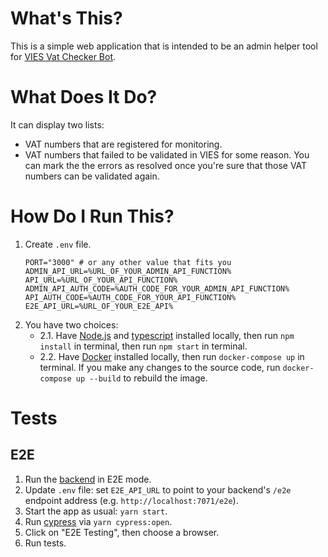 # What's This?

This is a simple web application that is intended to be an admin helper tool for [VIES Vat Checker Bot](https://github.com/megafinz/ViesVatCheckerBot).

# What Does It Do?

It can display two lists:

- VAT numbers that are registered for monitoring.
- VAT numbers that failed to be validated in VIES for some reason. You can mark the the errors as resolved once you're sure that those VAT numbers can be validated again.

# How Do I Run This?

1. Create `.env` file.
   ```
   PORT="3000" # or any other value that fits you
   ADMIN_API_URL=%URL_OF_YOUR_ADMIN_API_FUNCTION%
   API_URL=%URL_OF_YOUR_API_FUNCTION%
   ADMIN_API_AUTH_CODE=%AUTH_CODE_FOR_YOUR_ADMIN_API_FUNCTION%
   API_AUTH_CODE=%AUTH_CODE_FOR_YOUR_API_FUNCTION%
   E2E_API_URL=%URL_OF_YOUR_E2E_API%
   ```
2. You have two choices:
   - 2.1. Have [Node.js](https://nodejs.dev) and [typescript](https://www.npmjs.com/package/typescript) installed locally, then run `npm install` in terminal, then run `npm start` in terminal.
   - 2.2. Have [Docker](https://www.docker.com) installed locally, then run `docker-compose up` in terminal. If you make any changes to the source code, run `docker-compose up --build` to rebuild the image.

# Tests

## E2E

1. Run the [backend](https://github.com/megafinz/ViesVatCheckerBot) in E2E mode.
2. Update `.env` file: set `E2E_API_URL` to point to your backend's `/e2e` endpoint address (e.g. `http://localhost:7071/e2e`).
3. Start the app as usual: `yarn start`.
4. Run [cypress](https://www.cypress.io) via `yarn cypress:open`.
5. Click on "E2E Testing", then choose a browser.
6. Run tests.
